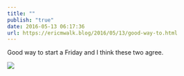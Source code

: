 ```yaml
---
title: ""
publish: "true"
date: 2016-05-13 06:17:36
url: https://ericmwalk.blog/2016/05/13/good-way-to.html
---
```


Good way to start a Friday and I think these two agree.

![](https://ericmwalk.blog/uploads/2022/23e84f6cbc.jpg)